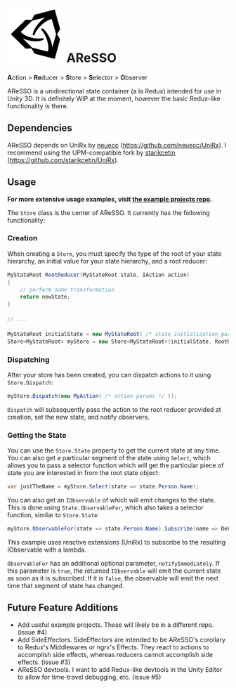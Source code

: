 # ![AReSSO Logo](aresso_icon.svg) AReSSO

**A**ction > **Re**ducer > **S**tore > **S**elector > **O**bserver

AReSSO is a unidirectional state container (a la Redux) intended for use in Unity 3D. It is definitely WIP at the moment, however the basic Redux-like functionality is there.

## Dependencies

AReSSO depends on UniRx by [neuecc](https://github.com/neuecc) (<https://github.com/neuecc/UniRx>). I recommend using the UPM-compatible fork by [starikcetin](https://github.com/starikcetin) (<https://github.com/starikcetin/UniRx>).

## Usage

**For more extensive usage examples, visit [the example projects repo](https://github.com/schultzcole/AReSSO-Example-Projects).**

The `Store` class is the center of AReSSO. It currently has the following functionality:

### Creation

When creating a `Store`, you must specify the type of the root of your state hierarchy, an initial value for your state hierarchy, and a root reducer:

``` csharp
MyStateRoot RootReducer(MyStateRoot state, IAction action)
{
    // perform some transformation
    return newState;
}

// ...

MyStateRoot initialState = new MyStateRoot( /* state initialization params */ );
Store<MyStateRoot> myStore = new Store<MyStateRoot>(initialState, RootReducer);
```

### Dispatching

After your store has been created, you can dispatch actions to it using `Store.Dispatch`:

``` csharp
myStore.Dispatch(new MyAction( /* action params */ ));
```

`Dispatch` will subsequently pass the action to the root reducer provided at creation, set the new state, and notify observers.

### Getting the State

You can use the `Store.State` property to get the current state at any time. You can also get a particular segment of the state using `Select`, which allows you to pass a selector function which will get the particular piece of state you are interested in from the root state object:

``` csharp
var justTheName = myStore.Select(state => state.Person.Name);
```

 You can also get an `IObservable` of which will emit changes to the state. This is done using `State.ObservableFor`, which also takes a selector function, similar to `Store.State`:

``` csharp
myStore.ObservableFor(state => state.Person.Name).Subscribe(name => Debug.Log($"Name changed to {name}!"))
```

This example uses reactive extensions (UniRx) to subscribe to the resulting IObservable with a lambda.

`ObservableFor` has an additional optional parameter, `notifyImmediately`. If this parameter is `true`, the returned `IObservable` will emit the current state as soon as it is subscribed. If it is `false`, the observable will emit the next time that segment of state has changed.

## Future Feature Additions

- Add useful example projects. These will likely be in a different repo. (issue #4)
- Add SideEffectors. SideEffectors are intended to be AReSSO's corollary to Redux's Middlewares or ngrx's Effects. They react to actions to accomplish side effects, whereas reducers cannot accomplish side effects. (issue #3)
- AReSSO devtools. I want to add Redux-like devtools in the Unity Editor to allow for time-travel debugging, etc. (issue #5)

